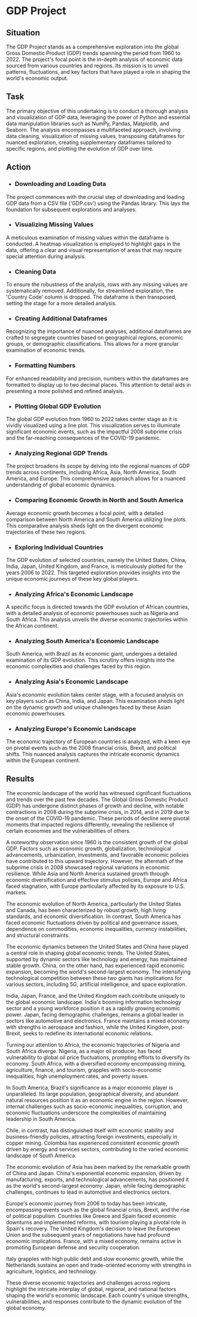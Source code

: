 # GDP Project 

## Situation

The GDP Project stands as a comprehensive exploration into the global Gross Domestic Product (GDP) trends spanning the period from 1960 to 2022. The project's focal point is the in-depth analysis of economic data sourced from various countries and regions. Its mission is to unveil patterns, fluctuations, and key factors that have played a role in shaping the world's economic output.

## Task

The primary objective of this undertaking is to conduct a thorough analysis and visualization of GDP data, leveraging the power of Python and essential data manipulation libraries such as NumPy, Pandas, Matplotlib, and Seaborn. The analysis encompasses a multifaceted approach, involving data cleaning, visualization of missing values, transposing dataframes for nuanced exploration, creating supplementary dataframes tailored to specific regions, and plotting the evolution of GDP over time.

## Action

- ### Downloading and Loading Data

The project commences with the crucial step of downloading and loading GDP data from a CSV file ('GDP.csv') using the Pandas library. This lays the foundation for subsequent explorations and analyses.

- ### Visualizing Missing Values

A meticulous examination of missing values within the dataframe is conducted. A heatmap visualization is employed to highlight gaps in the data, offering a clear and visual representation of areas that may require special attention during analysis.

- ### Cleaning Data

To ensure the robustness of the analysis, rows with any missing values are systematically removed. Additionally, for streamlined exploration, the 'Country Code' column is dropped. The dataframe is then transposed, setting the stage for a more detailed analysis.

- ### Creating Additional Dataframes

Recognizing the importance of nuanced analyses, additional dataframes are crafted to segregate countries based on geographical regions, economic groups, or demographic classifications. This allows for a more granular examination of economic trends.

- ### Formatting Numbers

For enhanced readability and precision, numbers within the dataframes are formatted to display up to two decimal places. This attention to detail aids in presenting a more polished and refined analysis.

- ### Plotting Global GDP Evolution

The global GDP evolution from 1960 to 2022 takes center stage as it is vividly visualized using a line plot. This visualization serves to illuminate significant economic events, such as the impactful 2008 subprime crisis and the far-reaching consequences of the COVID-19 pandemic.

- ### Analyzing Regional GDP Trends

The project broadens its scope by delving into the regional nuances of GDP trends across continents, including Africa, Asia, North America, South America, and Europe. This comprehensive approach allows for a nuanced understanding of global economic dynamics.

- ### Comparing Economic Growth in North and South America

Average economic growth becomes a focal point, with a detailed comparison between North America and South America utilizing line plots. This comparative analysis sheds light on the divergent economic trajectories of these two regions.

- ### Exploring Individual Countries

The GDP evolution of selected countries, namely the United States, China, India, Japan, United Kingdom, and France, is meticulously plotted for the years 2006 to 2022. This targeted exploration provides insights into the unique economic journeys of these key global players.

- ### Analyzing Africa's Economic Landscape

A specific focus is directed towards the GDP evolution of African countries, with a detailed analysis of economic powerhouses such as Nigeria and South Africa. This analysis unveils the diverse economic trajectories within the African continent.

- ### Analyzing South America's Economic Landscape

South America, with Brazil as its economic giant, undergoes a detailed examination of its GDP evolution. This scrutiny offers insights into the economic complexities and challenges faced by this region.

- ### Analyzing Asia's Economic Landscape

Asia's economic evolution takes center stage, with a focused analysis on key players such as China, India, and Japan. This examination sheds light on the dynamic growth and unique challenges faced by these Asian economic powerhouses.

- ### Analyzing Europe's Economic Landscape

The economic trajectory of European countries is analyzed, with a keen eye on pivotal events such as the 2008 financial crisis, Brexit, and political shifts. This nuanced analysis captures the intricate economic dynamics within the European continent.

## Results

The economic landscape of the world has witnessed significant fluctuations and trends over the past few decades. The Global Gross Domestic Product (GDP) has undergone distinct phases of growth and decline, with notable contractions in 2008 during the subprime crisis, in 2014, and in 2019 due to the onset of the COVID-19 pandemic. These periods of decline were pivotal moments that impacted regions differently, revealing the resilience of certain economies and the vulnerabilities of others.

A noteworthy observation since 1960 is the consistent growth of the global GDP. Factors such as economic growth, globalization, technological advancements, urbanization, investments, and favorable economic policies have contributed to this upward trajectory. However, the aftermath of the subprime crisis in 2008 showcased regional variations in economic resilience. While Asia and North America sustained growth through economic diversification and effective stimulus policies, Europe and Africa faced stagnation, with Europe particularly affected by its exposure to U.S. markets.

The economic evolution of North America, particularly the United States and Canada, has been characterized by robust growth, high living standards, and economic diversification. In contrast, South America has faced economic fluctuations driven by political and governance issues, dependence on commodities, economic inequalities, currency instabilities, and structural constraints.

The economic dynamics between the United States and China have played a central role in shaping global economic trends. The United States, supported by dynamic sectors like technology and energy, has maintained stable growth. China, on the other hand, has experienced rapid economic expansion, becoming the world's second-largest economy. The intensifying technological competition between these two giants has implications for various sectors, including 5G, artificial intelligence, and space exploration.

India, Japan, France, and the United Kingdom each contribute uniquely to the global economic landscape. India's booming information technology sector and a young workforce position it as a rapidly growing economic power. Japan, facing demographic challenges, remains a global leader in sectors like automotive and electronics. France maintains a mixed economy with strengths in aerospace and fashion, while the United Kingdom, post-Brexit, seeks to redefine its international economic relations.

Turning our attention to Africa, the economic trajectories of Nigeria and South Africa diverge. Nigeria, as a major oil producer, has faced vulnerability to global oil price fluctuations, prompting efforts to diversify its economy. South Africa, with a diversified economy encompassing mining, agriculture, finance, and tourism, grapples with socio-economic inequalities, high unemployment rates, and poverty issues.

In South America, Brazil's significance as a major economic player is unparalleled. Its large population, geographical diversity, and abundant natural resources position it as an economic engine in the region. However, internal challenges such as socio-economic inequalities, corruption, and economic fluctuations underscore the complexities of maintaining leadership in South America.

Chile, in contrast, has distinguished itself with economic stability and business-friendly policies, attracting foreign investments, especially in copper mining. Colombia has experienced consistent economic growth driven by energy and services sectors, contributing to the varied economic landscape of South America.

The economic evolution of Asia has been marked by the remarkable growth of China and Japan. China's exponential economic expansion, driven by manufacturing, exports, and technological advancements, has positioned it as the world's second-largest economy. Japan, while facing demographic challenges, continues to lead in automotive and electronics sectors.

Europe's economic journey from 2006 to today has been intricate, encompassing events such as the global financial crisis, Brexit, and the rise of political populism. Countries like Greece and Spain faced economic downturns and implemented reforms, with tourism playing a pivotal role in Spain's recovery. The United Kingdom's decision to leave the European Union and the subsequent years of negotiations have had profound economic implications. France, with a mixed economy, remains active in promoting European defense and security cooperation.

Italy grapples with high public debt and slow economic growth, while the Netherlands sustains an open and trade-oriented economy with strengths in agriculture, logistics, and technology.

These diverse economic trajectories and challenges across regions highlight the intricate interplay of global, regional, and national factors shaping the world's economic landscape. Each country's unique strengths, vulnerabilities, and responses contribute to the dynamic evolution of the global economy.
